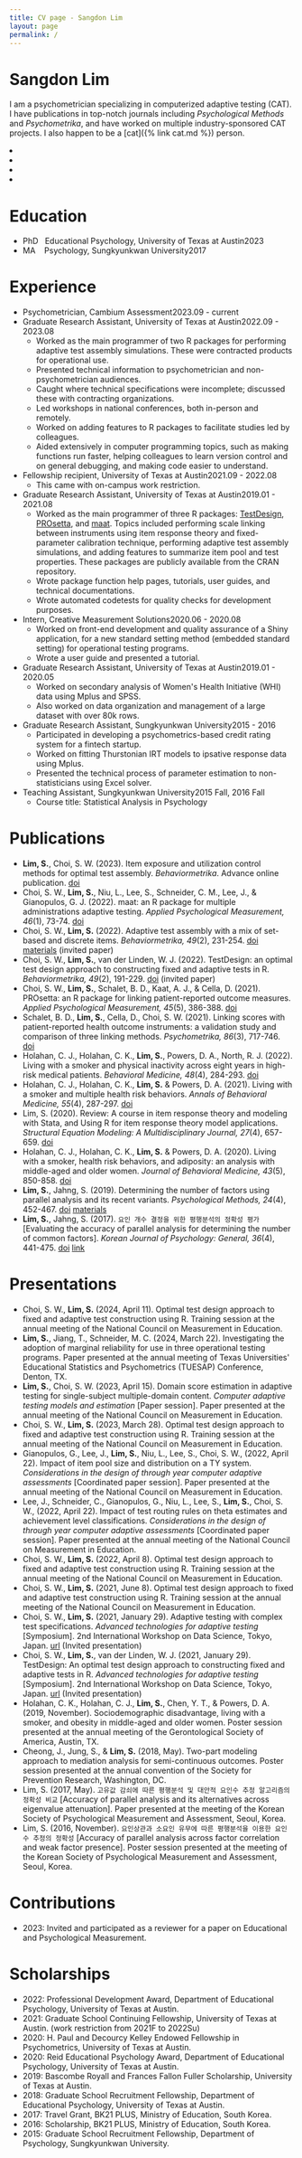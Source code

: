 ```yaml
---
title: CV page - Sangdon Lim
layout: page
permalink: /
---
```


# Sangdon Lim

I am a psychometrician specializing in computerized adaptive testing (CAT). I have publications in top-notch journals including *Psychological Methods* and *Psychometrika*, and have worked on multiple industry-sponsored CAT projects. I also happen to be a [cat]({% link cat.md %}) person.

<div class="icons">
    <li><a href="mailto:stdevlimit@gmail.com"><i class="fa-solid fa-envelope fa-2x icon"></i></a></li>
    <li><a href="https://scholar.google.com/citations?user=D-uRjKYAAAAJ&hl=en"><i class="ai ai-google-scholar ai-2x icon"></i></a></li>
    <li><a href="https://github.com/sangdonlim"><i class="fa-brands fa-github fa-2x icon"></i></a></li>
    <li><a href="https://www.linkedin.com/in/sangdonlim/"><i class="fa-brands fa-linkedin fa-2x icon"></i></a></li>
</div>

# Education

- PhD&nbsp;&nbsp;&nbsp;Educational Psychology, University of Texas at Austin<span class="rightaligned">2023</span>
- MA&nbsp;&nbsp;&nbsp;&nbsp;Psychology, Sungkyunkwan University<span class="rightaligned">2017</span>

# Experience
* Psychometrician, Cambium Assessment<span class="rightaligned">2023.09 - current</span><!-- timespan checked -->
* Graduate Research Assistant, University of Texas at Austin<span class="rightaligned">2022.09 - 2023.08</span>
  - Worked as the main programmer of two R packages for performing adaptive test assembly simulations. These
were contracted products for operational use.
  - Presented technical information to psychometrician and non-psychometrician audiences.
  - Caught where technical specifications were incomplete; discussed these with contracting organizations.
  - Led workshops in national conferences, both in-person and remotely.
  - Worked on adding features to R packages to facilitate studies led by colleagues.
  - Aided extensively in computer programming topics, such as making functions run faster, helping colleagues to learn version control and on general debugging, and making code easier to understand.
* Fellowship recipient, University of Texas at Austin<span class="rightaligned">2021.09 - 2022.08</span><!-- timespan checked -->
  - This came with on-campus work restriction.
* Graduate Research Assistant, University of Texas at Austin<span class="rightaligned">2019.01 - 2021.08</span>
  - Worked as the main programmer of three R packages: [TestDesign](https://cran.r-project.org/package=TestDesign), [PROsetta](https://cran.r-project.org/package=PROsetta), and [maat](https://cran.r-project.org/package=maat). Topics included performing scale linking between instruments using item response theory and fixed-parameter calibration technique, performing adaptive test assembly simulations, and adding features to summarize item pool and test properties. These packages are publicly available from the CRAN repository.
  - Wrote package function help pages, tutorials, user guides, and technical documentations.
  - Wrote automated codetests for quality checks for development purposes.
* Intern, Creative Measurement Solutions<span class="rightaligned">2020.06 - 2020.08</span><!-- timespan checked -->
  - Worked on front-end development and quality assurance of a Shiny application, for a new standard setting method (embedded standard setting) for operational testing programs.
  - Wrote a user guide and presented a tutorial.
* Graduate Research Assistant, University of Texas at Austin<span class="rightaligned">2019.01 - 2020.05</span><!-- timespan checked -->
  - Worked on secondary analysis of Women's Health Initiative (WHI) data using Mplus and SPSS.
  - Also worked on data organization and management of a large dataset with over 80k rows.
* Graduate Research Assistant, Sungkyunkwan University<span class="rightaligned">2015 - 2016</span>
  - Participated in developing a psychometrics-based credit rating system for a fintech startup.
  - Worked on fitting Thurstonian IRT models to ipsative response data using Mplus.
  - Presented the technical process of parameter estimation to non-statisticians using Excel solver.
* Teaching Assistant, Sungkyunkwan University<span class="rightaligned">2015 Fall, 2016 Fall</span>
  - Course title: Statistical Analysis in Psychology

# Publications
* **Lim, S.**, Choi, S. W. (2023). Item exposure and utilization control methods for optimal test assembly. *Behaviormetrika*. Advance online publication. [doi](https://doi.org/10.1007/s41237-023-00214-1)
* Choi, S. W., **Lim, S.**, Niu, L., Lee, S., Schneider, C. M., Lee, J., & Gianopulos, G. J. (2022). maat: an R package for multiple administrations adaptive testing. *Applied Psychological Measurement, 46*(1), 73-74. [doi](https://doi.org/10.1177/01466216211049212)
* Choi, S. W., **Lim, S.** (2022). Adaptive test assembly with a mix of set-based and discrete items. *Behaviormetrika, 49*(2), 231-254. [doi](https://doi.org/10.1007/s41237-021-00148-6) [materials](https://github.com/SangdonLim/mix_setbased_discrete) (invited paper)
* Choi, S. W., **Lim, S.**, van der Linden, W. J. (2022). TestDesign: an optimal test design approach to constructing fixed and adaptive tests in R. *Behaviormetrika, 49*(2), 191-229. [doi](https://doi.org/10.1007/s41237-021-00145-9) (invited paper)
* Choi, S. W., **Lim, S.**, Schalet, B. D., Kaat, A. J., & Cella, D. (2021). PROsetta: an R package for linking patient-reported outcome measures. *Applied Psychological Measurement, 45*(5), 386-388. [doi](https://doi.org/10.1177/01466216211013106)
* Schalet, B. D., **Lim, S.**, Cella, D., Choi, S. W. (2021). Linking scores with patient-reported health outcome instruments: a validation study and comparison of three linking methods. *Psychometrika, 86*(3), 717-746. [doi](https://doi.org/10.1007/s11336-021-09776-z)
* Holahan, C. J., Holahan, C. K., **Lim, S.**, Powers, D. A., North, R. J. (2022). Living with a smoker and physical inactivity across eight years in high-risk medical patients. *Behavioral Medicine, 48*(4), 284-293. [doi](https://doi.org/10.1080/08964289.2021.1889458)
* Holahan, C. J., Holahan, C. K., **Lim, S.** & Powers, D. A. (2021). Living with a smoker and multiple health risk behaviors. *Annals of Behavioral Medicine, 55*(4), 287-297. [doi](https://doi.org/10.1093/abm/kaaa059)
* Lim, S. (2020). Review: A course in item response theory and modeling with Stata, and Using R for item response theory model applications. *Structural Equation Modeling: A Multidisciplinary Journal, 27*(4), 657-659. [doi](https://doi.org/10.1080/10705511.2020.1740886)
* Holahan, C. J., Holahan, C. K., **Lim, S.** & Powers, D. A. (2020). Living with a smoker, health risk behaviors, and adiposity: an analysis with middle-aged and older women. *Journal of Behavioral Medicine, 43*(5), 850-858. [doi](https://doi.org/10.1007/s10865-019-00098-1)
* **Lim, S.**, Jahng, S. (2019). Determining the number of factors using parallel analysis and its recent variants. *Psychological Methods, 24*(4), 452-467. [doi](https://doi.org/10.1037/met0000230) [materials](https://github.com/SangdonLim/parallel_analysis)
* **Lim, S.**, Jahng, S. (2017). `요인 개수 결정을 위한 평행분석의 정확성 평가` [Evaluating the accuracy of parallel analysis for determining the number of common factors]. *Korean Journal of Psychology: General, 36*(4), 441-475. [doi](https://doi.org/10.22257/kjp.2017.09.36.4.441) [link](http://www.riss.kr/link?id=A105323656)

# Presentations
* Choi, S. W., **Lim, S.** (2024, April 11). Optimal test design approach to fixed and adaptive test construction using R. Training session at the annual meeting of the National Council on Measurement in Education.
* **Lim, S.**, Jiang, T., Schneider, M. C. (2024, March 22). Investigating the adoption of marginal reliability for use in three operational testing programs. Paper presented at the annual meeting of Texas Universities' Educational Statistics and Psychometrics (TUESAP) Conference, Denton, TX.
* **Lim, S.**, Choi, S. W. (2023, April 15). Domain score estimation in adaptive testing for single-subject multiple-domain content. *Computer adaptive testing models and estimation* [Paper session]. Paper presented at the annual meeting of the National Council on Measurement in Education.
* Choi, S. W., **Lim, S.** (2023, March 28). Optimal test design approach to fixed and adaptive test construction using R. Training session at the annual meeting of the National Council on Measurement in Education.
* Gianopulos, G., Lee, J., **Lim, S.**, Niu, L., Lee, S., Choi, S. W., (2022, April 22). Impact of item pool size and distribution on a TY system. *Considerations in the design of through year computer adaptive assessments* [Coordinated paper session]. Paper presented at the annual meeting of the National Council on Measurement in Education.
* Lee, J., Schneider, C., Gianopulos, G., Niu, L., Lee, S., **Lim, S.**, Choi, S. W., (2022, April 22). Impact of test routing rules on theta estimates and achievement level classifications. *Considerations in the design of through year computer adaptive assessments* [Coordinated paper session]. Paper presented at the annual meeting of the National Council on Measurement in Education.
* Choi, S. W., **Lim, S.** (2022, April 8). Optimal test design approach to fixed and adaptive test construction using R. Training session at the annual meeting of the National Council on Measurement in Education.
* Choi, S. W., **Lim, S.** (2021, June 8). Optimal test design approach to fixed and adaptive test construction using R. Training session at the annual meeting of the National Council on Measurement in Education.
* Choi, S. W., **Lim, S.** (2021, January 29). Adaptive testing with complex test specifications. *Advanced technologies for adaptive testing* [Symposium]. 2nd International Workshop on Data Science, Tokyo, Japan. [url](http://www.ai.lab.uec.ac.jp/symposium2021/) (Invited presentation)
* Choi, S. W., **Lim, S.**, van der Linden, W. J. (2021, January 29). TestDesign: An optimal test design approach to constructing fixed and adaptive tests in R. *Advanced technologies for adaptive testing* [Symposium]. 2nd International Workshop on Data Science, Tokyo, Japan. [url](http://www.ai.lab.uec.ac.jp/symposium2021/) (Invited presentation)
* Holahan, C. K., Holahan, C. J., **Lim, S.**, Chen, Y. T., & Powers, D. A. (2019, November). Sociodemographic disadvantage, living with a smoker, and obesity in middle-aged and older women. Poster session presented at the annual meeting of the Gerontological Society of America, Austin, TX.
* Cheong, J., Jung, S., & **Lim, S.** (2018, May). Two-part modeling approach to mediation analysis for semi-continuous outcomes. Poster session presented at the annual convention of the Society for Prevention Research, Washington, DC.
* Lim, S. (2017, May). `고유값 감쇠에 따른 평행분석 및 대안적 요인수 추정 알고리즘의 정확성 비교` [Accuracy of parallel analysis and its alternatives across eigenvalue attenuation]. Paper presented at the meeting of the Korean Society of Psychological Measurement and Assessment, Seoul, Korea.
* Lim, S. (2016, November). `요인상관과 소요인 유무에 따른 평행분석을 이용한 요인 수 추정의 정확성` [Accuracy of parallel analysis across factor correlation and weak factor presence]. Poster session presented at the meeting of the Korean Society of Psychological Measurement and Assessment, Seoul, Korea.

# Contributions
* 2023: Invited and participated as a reviewer for a paper on Educational and Psychological Measurement.

# Scholarships
* 2022: Professional Development Award, Department of Educational Psychology, University of Texas at Austin.
* 2021: Graduate School Continuing Fellowship, University of Texas at Austin. (work restriction from 2021F to 2022Su)
* 2020: H. Paul and Decourcy Kelley Endowed Fellowship in Psychometrics, University of Texas at Austin.
* 2020: Reid Educational Psychology Award, Department of Educational Psychology, University of Texas at Austin.
* 2019: Bascombe Royall and Frances Fallon Fuller Scholarship, University of Texas at Austin.
* 2018: Graduate School Recruitment Fellowship, Department of Educational Psychology, University of Texas at Austin.
* 2017: Travel Grant, BK21 PLUS, Ministry of Education, South Korea.
* 2016: Scholarship, BK21 PLUS, Ministry of Education, South Korea.
* 2015: Graduate School Recruitment Fellowship, Department of Psychology, Sungkyunkwan University.
